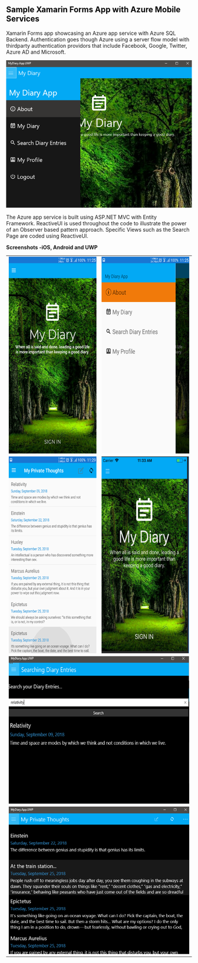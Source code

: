 <!-- #######  YAY, I AM THE SOURCE EDITOR! #########-->
<h2 style="color: #5e9ca0;"><span style="color: #000000;">Sample Xamarin Forms App with Azure Mobile Services</span></h2>
<p>Xamarin Forms app showcasing an Azure app service with Azure SQL Backend. Authentication goes though Azure using a server flow model with thirdparty authentication providors that include Facebook, Google, Twitter, Azure AD and Microsoft.</p>
<p><img src="/Screenshots/uwp menu.png"  width="600" height="400" /></p>
<p>The Azure app service is built using ASP.NET MVC with Entity Framework.&nbsp;ReactiveUI is used throughout the code to illustrate the power of an Observer based pattern approach. Specific Views such as the Search Page are coded using ReactiveUI.&nbsp;</p>
<p><strong>Screenshots -iOS, Android and UWP</strong></p>
<table style="width: 100%;">
<tbody>
<tr>
<td><img src="/Screenshots/android home.png" width="300" height="534" /></td>
<td><img src="/Screenshots/android menu.png"  width="300" height="534" /></td>
</tr>
<tr>
<td><img src="/Screenshots/android diaryList.png"  width="300" height="534"/></td>
<td><img src="/Screenshots/ios home.png"  width="300" height="534" /></td>
</tr>
<tr>
<td colspan="2"><img src="/Screenshots/uwp search.png"  width="600" height="400" /></td>

</tr>
<tr>
<td colspan="2"><img src="/Screenshots/uwp diaryList.png"  width="600" height="400" /></td>
</tr>
</tbody>
</table>
<p>&nbsp;</p>
